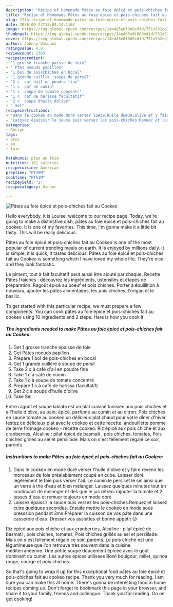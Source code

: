 ```yaml
---
description: "Recipe of Homemade Pâtes au foie épicé et pois-chiches fait au Cookeo"
title: "Recipe of Homemade Pâtes au foie épicé et pois-chiches fait au Cookeo"
slug: 2714-recipe-of-homemade-pates-au-foie-epice-et-pois-chiches-fait-au-cookeo
date: 2020-09-24T13:04:14.116Z
image: https://img-global.cpcdn.com/recipes/14e485e8f808cd1d/751x532cq70/pates-au-foie-epice-et-pois-chiches-fait-au-cookeo-photo-principale-de-la-recette.jpg
thumbnail: https://img-global.cpcdn.com/recipes/14e485e8f808cd1d/751x532cq70/pates-au-foie-epice-et-pois-chiches-fait-au-cookeo-photo-principale-de-la-recette.jpg
cover: https://img-global.cpcdn.com/recipes/14e485e8f808cd1d/751x532cq70/pates-au-foie-epice-et-pois-chiches-fait-au-cookeo-photo-principale-de-la-recette.jpg
author: Johnny Vasquez
ratingvalue: 4.8
reviewcount: 1363
recipeingredient:
- "1 grosse tranche paisse de foie"
- " Ptes noeuds papillon"
- "1 bol de poischiches en bocal"
- "1 grande cuillre  soupe de persil"
- "2 c  caf dail en poudre fine"
- "1 c  caf de cumin"
- "1 c  soupe de tomate concentr"
- "1 c  caf de harissa facultatif"
- "2 c  soupe dhuile dolive"
- " Sel"
recipeinstructions:
- "Dans le cookeo en mode doré verser l&#39;huile d&#39;olive et y faire revenir les morceaux de foie préalablement coupé en cube. Laisser doré légèrement le foie puis verser l&#39;ail. Le cumin.le persil.et le sel ainsi que un verre à thé d&#39;eau et bien mélanger. Laissez quelques minutes tout en continuant de mélanger et dès que le jus rétréci rajouter la tomate et 2 tasses d&#39;eau et remuer toujours en mode doré"
- "Laissez épaissir la sauce puis versez les pois-chiches.Remuez et laissez cuire quelques secondes. Ensuite mettre le cookeo en mode sous presssion pendant 3mn.Préparer la cuisson de vos pâte dans une casserole d&#39;eau. Dresser vos assiettes et bonne appétit 😉"
categories:
- Recipe
tags:
- ptes
- au
- foie

katakunci: ptes au foie 
nutrition: 161 calories
recipecuisine: American
preptime: "PT39M"
cooktime: "PT51M"
recipeyield: "2"
recipecategory: Dinner

---
```



![Pâtes au foie épicé et pois-chiches fait au Cookeo](https://img-global.cpcdn.com/recipes/14e485e8f808cd1d/751x532cq70/pates-au-foie-epice-et-pois-chiches-fait-au-cookeo-photo-principale-de-la-recette.jpg)

Hello everybody, it is Louise, welcome to our recipe page. Today, we're going to make a distinctive dish, pâtes au foie épicé et pois-chiches fait au cookeo. It is one of my favorites. This time, I'm gonna make it a little bit tasty. This will be really delicious.

Pâtes au foie épicé et pois-chiches fait au Cookeo is one of the most popular of current trending meals on earth. It is enjoyed by millions daily. It is simple, it is quick, it tastes delicious. Pâtes au foie épicé et pois-chiches fait au Cookeo is something which I have loved my whole life. They're nice and they look fantastic.

Le piment, tout à fait facultatif peut aussi être ajouté par chaque. Recette Pâtes fraîches : découvrez les ingrédients, ustensiles et étapes de préparation. Ragoût épicé au boeuf et pois chiches. Porter à ébuillition à nouveau, ajouter les pâtes alimentaires, les pois chiches, l&#39;origan et le basilic.


To get started with this particular recipe, we must prepare a few components. You can cook pâtes au foie épicé et pois-chiches fait au cookeo using 10 ingredients and 2 steps. Here is how you cook it.

<!--inarticleads1-->

##### The ingredients needed to make Pâtes au foie épicé et pois-chiches fait au Cookeo:

1. Get 1 grosse tranche épaisse de foie
1. Get  Pâtes noeuds papillon
1. Prepare 1 bol de pois-chiches en bocal
1. Get 1 grande cuillère à soupe de persil
1. Take 2 c à café d&#39;ail en poudre fine
1. Take 1 c à café de cumin
1. Take 1 c à soupe de tomate concentré
1. Prepare 1 c à café de harissa (facultatif)
1. Get 2 c à soupe d&#39;huile d&#39;olive
1. Take  Sel


Entre ragoût et soupe lablabi est un plat cuisiné tunisien aux pois chiches et à l&#39;huile d&#39;olive, au pain, épicé, parfumé au cumin et au citron. Pois chiches en sauce tomate au cookeo un délicieux plat chaud pour votre dîner d&#39;hiver. testez ce délicieux plat avec le cookeo et cette recette. andouillette pomme de terre fromage cookeo - recette cookeo. Riz épicé aux pois chiche et aux cranberries, Alcaline : pilaf épicé de basmati , pois chiches, tomates, Pois chiches grillés au sel et persillade. Mais on s&#39;est tellement régalé ce soir, parents. 

<!--inarticleads2-->

##### Instructions to make Pâtes au foie épicé et pois-chiches fait au Cookeo:

1. Dans le cookeo en mode doré verser l&#39;huile d&#39;olive et y faire revenir les morceaux de foie préalablement coupé en cube. Laisser doré légèrement le foie puis verser l&#39;ail. Le cumin.le persil.et le sel ainsi que un verre à thé d&#39;eau et bien mélanger. Laissez quelques minutes tout en continuant de mélanger et dès que le jus rétréci rajouter la tomate et 2 tasses d&#39;eau et remuer toujours en mode doré
1. Laissez épaissir la sauce puis versez les pois-chiches.Remuez et laissez cuire quelques secondes. Ensuite mettre le cookeo en mode sous presssion pendant 3mn.Préparer la cuisson de vos pâte dans une casserole d&#39;eau. Dresser vos assiettes et bonne appétit 😉


Riz épicé aux pois chiche et aux cranberries, Alcaline : pilaf épicé de basmati , pois chiches, tomates, Pois chiches grillés au sel et persillade. Mais on s&#39;est tellement régalé ce soir, parents. Le pois chiche est une légumineuse que l&#39;on retrouve très souvent dans la cuisine méditerranéenne. Une petite soupe doucement épicée avec le goût dominant du cumin. Les autres épices utilisées Bowl boulgour, millet, quinoa rouge, courge et pois chiches. 

So that's going to wrap it up for this exceptional food pâtes au foie épicé et pois-chiches fait au cookeo recipe. Thank you very much for reading. I am sure you can make this at home. There's gonna be interesting food in home recipes coming up. Don't forget to bookmark this page in your browser, and share it to your family, friends and colleague. Thank you for reading. Go on get cooking!
